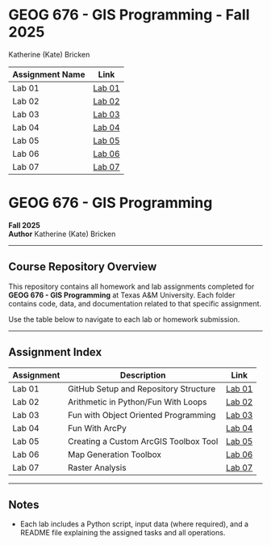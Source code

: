 # GEOG 676 - GIS Programming - Fall 2025
Katherine (Kate) Bricken

|Assignment Name | Link | 
|----------------|------|
|Lab 01|[Lab 01](https://github.com/KTB2025/Bricken-Online-GEOG676-Fall2025.git)|
|Lab 02|[Lab 02](Lab02/README.md)|
|Lab 03|[Lab 03](Lab03/README.md)|
|Lab 04|[Lab 04](Lab04/README.md)|
|Lab 05|[Lab 05](Lab05/README.md)|
|Lab 06|[Lab 06](Lab06/README.md)|
|Lab 07|[Lab 07](Lab07/README.md)|
# GEOG 676 - GIS Programming  
**Fall 2025**  
**Author** Katherine (Kate) Bricken

---

## Course Repository Overview

This repository contains all homework and lab assignments completed for **GEOG 676 - GIS Programming** at Texas A&M University. Each folder contains code, data, and documentation related to that specific assignment.

Use the table below to navigate to each lab or homework submission.

---

## Assignment Index

| Assignment | Description | Link |
|------------|-------------|------|
| Lab 01     | GitHub Setup and Repository Structure | [Lab 01](Lab01/README.md) |
| Lab 02     | Arithmetic in Python/Fun With Loops | [Lab 02](Lab02/README.md) |
| Lab 03     | Fun with Object Oriented Programming      | [Lab 03](Lab03/README.md) |
| Lab 04     | Fun With ArcPy           | [Lab 04](Lab04/README.md) |
| Lab 05     | Creating a Custom ArcGIS Toolbox Tool  | [Lab 05](Lab05/README.md) |
| Lab 06     | Map Generation Toolbox                          | [Lab 06](Lab06/README.md) |
| Lab 07     | Raster Analysis                         | [Lab 07](Lab07/README.md) |

---

## Notes

- Each lab includes a Python script, input data (where required), and a README file explaining the assigned tasks and all operations.